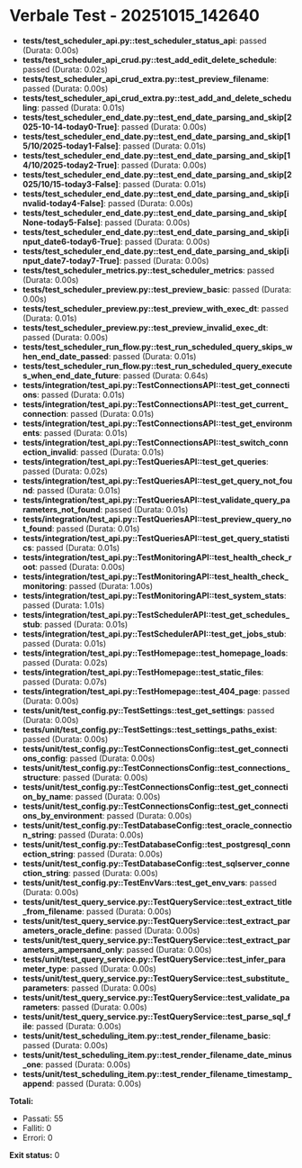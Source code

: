 # Verbale Test - 20251015_142640

- **tests/test_scheduler_api.py::test_scheduler_status_api**: passed (Durata: 0.00s)
- **tests/test_scheduler_api_crud.py::test_add_edit_delete_schedule**: passed (Durata: 0.02s)
- **tests/test_scheduler_api_crud_extra.py::test_preview_filename**: passed (Durata: 0.00s)
- **tests/test_scheduler_api_crud_extra.py::test_add_and_delete_scheduling**: passed (Durata: 0.01s)
- **tests/test_scheduler_end_date.py::test_end_date_parsing_and_skip[2025-10-14-today0-True]**: passed (Durata: 0.00s)
- **tests/test_scheduler_end_date.py::test_end_date_parsing_and_skip[15/10/2025-today1-False]**: passed (Durata: 0.01s)
- **tests/test_scheduler_end_date.py::test_end_date_parsing_and_skip[14/10/2025-today2-True]**: passed (Durata: 0.00s)
- **tests/test_scheduler_end_date.py::test_end_date_parsing_and_skip[2025/10/15-today3-False]**: passed (Durata: 0.01s)
- **tests/test_scheduler_end_date.py::test_end_date_parsing_and_skip[invalid-today4-False]**: passed (Durata: 0.00s)
- **tests/test_scheduler_end_date.py::test_end_date_parsing_and_skip[None-today5-False]**: passed (Durata: 0.00s)
- **tests/test_scheduler_end_date.py::test_end_date_parsing_and_skip[input_date6-today6-True]**: passed (Durata: 0.00s)
- **tests/test_scheduler_end_date.py::test_end_date_parsing_and_skip[input_date7-today7-True]**: passed (Durata: 0.00s)
- **tests/test_scheduler_metrics.py::test_scheduler_metrics**: passed (Durata: 0.00s)
- **tests/test_scheduler_preview.py::test_preview_basic**: passed (Durata: 0.00s)
- **tests/test_scheduler_preview.py::test_preview_with_exec_dt**: passed (Durata: 0.01s)
- **tests/test_scheduler_preview.py::test_preview_invalid_exec_dt**: passed (Durata: 0.00s)
- **tests/test_scheduler_run_flow.py::test_run_scheduled_query_skips_when_end_date_passed**: passed (Durata: 0.01s)
- **tests/test_scheduler_run_flow.py::test_run_scheduled_query_executes_when_end_date_future**: passed (Durata: 0.64s)
- **tests/integration/test_api.py::TestConnectionsAPI::test_get_connections**: passed (Durata: 0.01s)
- **tests/integration/test_api.py::TestConnectionsAPI::test_get_current_connection**: passed (Durata: 0.01s)
- **tests/integration/test_api.py::TestConnectionsAPI::test_get_environments**: passed (Durata: 0.01s)
- **tests/integration/test_api.py::TestConnectionsAPI::test_switch_connection_invalid**: passed (Durata: 0.01s)
- **tests/integration/test_api.py::TestQueriesAPI::test_get_queries**: passed (Durata: 0.02s)
- **tests/integration/test_api.py::TestQueriesAPI::test_get_query_not_found**: passed (Durata: 0.01s)
- **tests/integration/test_api.py::TestQueriesAPI::test_validate_query_parameters_not_found**: passed (Durata: 0.01s)
- **tests/integration/test_api.py::TestQueriesAPI::test_preview_query_not_found**: passed (Durata: 0.01s)
- **tests/integration/test_api.py::TestQueriesAPI::test_get_query_statistics**: passed (Durata: 0.01s)
- **tests/integration/test_api.py::TestMonitoringAPI::test_health_check_root**: passed (Durata: 0.00s)
- **tests/integration/test_api.py::TestMonitoringAPI::test_health_check_monitoring**: passed (Durata: 1.00s)
- **tests/integration/test_api.py::TestMonitoringAPI::test_system_stats**: passed (Durata: 1.01s)
- **tests/integration/test_api.py::TestSchedulerAPI::test_get_schedules_stub**: passed (Durata: 0.01s)
- **tests/integration/test_api.py::TestSchedulerAPI::test_get_jobs_stub**: passed (Durata: 0.01s)
- **tests/integration/test_api.py::TestHomepage::test_homepage_loads**: passed (Durata: 0.02s)
- **tests/integration/test_api.py::TestHomepage::test_static_files**: passed (Durata: 0.07s)
- **tests/integration/test_api.py::TestHomepage::test_404_page**: passed (Durata: 0.00s)
- **tests/unit/test_config.py::TestSettings::test_get_settings**: passed (Durata: 0.00s)
- **tests/unit/test_config.py::TestSettings::test_settings_paths_exist**: passed (Durata: 0.00s)
- **tests/unit/test_config.py::TestConnectionsConfig::test_get_connections_config**: passed (Durata: 0.00s)
- **tests/unit/test_config.py::TestConnectionsConfig::test_connections_structure**: passed (Durata: 0.00s)
- **tests/unit/test_config.py::TestConnectionsConfig::test_get_connection_by_name**: passed (Durata: 0.00s)
- **tests/unit/test_config.py::TestConnectionsConfig::test_get_connections_by_environment**: passed (Durata: 0.00s)
- **tests/unit/test_config.py::TestDatabaseConfig::test_oracle_connection_string**: passed (Durata: 0.00s)
- **tests/unit/test_config.py::TestDatabaseConfig::test_postgresql_connection_string**: passed (Durata: 0.00s)
- **tests/unit/test_config.py::TestDatabaseConfig::test_sqlserver_connection_string**: passed (Durata: 0.00s)
- **tests/unit/test_config.py::TestEnvVars::test_get_env_vars**: passed (Durata: 0.00s)
- **tests/unit/test_query_service.py::TestQueryService::test_extract_title_from_filename**: passed (Durata: 0.00s)
- **tests/unit/test_query_service.py::TestQueryService::test_extract_parameters_oracle_define**: passed (Durata: 0.00s)
- **tests/unit/test_query_service.py::TestQueryService::test_extract_parameters_ampersand_only**: passed (Durata: 0.00s)
- **tests/unit/test_query_service.py::TestQueryService::test_infer_parameter_type**: passed (Durata: 0.00s)
- **tests/unit/test_query_service.py::TestQueryService::test_substitute_parameters**: passed (Durata: 0.00s)
- **tests/unit/test_query_service.py::TestQueryService::test_validate_parameters**: passed (Durata: 0.00s)
- **tests/unit/test_query_service.py::TestQueryService::test_parse_sql_file**: passed (Durata: 0.00s)
- **tests/unit/test_scheduling_item.py::test_render_filename_basic**: passed (Durata: 0.00s)
- **tests/unit/test_scheduling_item.py::test_render_filename_date_minus_one**: passed (Durata: 0.00s)
- **tests/unit/test_scheduling_item.py::test_render_filename_timestamp_append**: passed (Durata: 0.00s)

**Totali:**
- Passati: 55
- Falliti: 0
- Errori: 0

**Exit status:** 0
